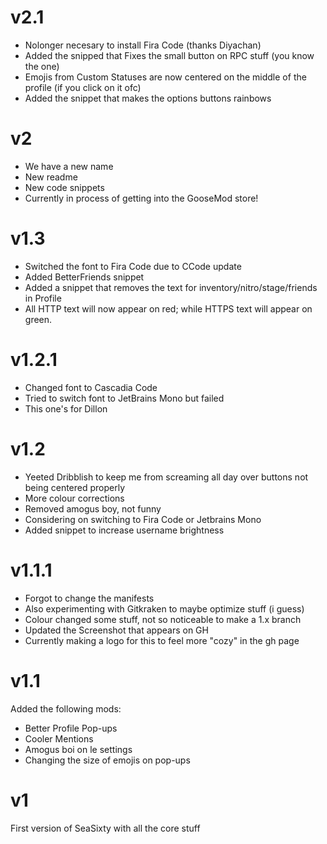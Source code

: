 # v2.1
- Nolonger necesary to install Fira Code (thanks Diyachan)
- Added the snipped that Fixes the small button on RPC stuff (you know the one)
- Emojis from Custom Statuses are now centered on the middle of the profile (if you click on it ofc)
- Added the snippet that makes the options buttons rainbows

# v2
- We have a new name
- New readme
- New code snippets
- Currently in process of getting into the GooseMod store!

# v1.3
- Switched the font to Fira Code due to CCode update
- Added BetterFriends snippet
- Added a snippet that removes the text for inventory/nitro/stage/friends in Profile
- All HTTP text will now appear on red; while HTTPS text will appear on green.  

# v1.2.1
- Changed font to Cascadia Code
- Tried to switch font to JetBrains Mono but failed
- This one's for Dillon

# v1.2
- Yeeted Dribblish to keep me from screaming all day over buttons not being centered properly
- More colour corrections
- Removed amogus boy, not funny
- Considering on switching to Fira Code or Jetbrains Mono
- Added snippet to increase username brightness

# v1.1.1
- Forgot to change the manifests
- Also experimenting with Gitkraken to maybe optimize stuff (i guess)
- Colour changed some stuff, not so noticeable to make a 1.x branch
- Updated the Screenshot that appears on GH
- Currently making a logo for this to feel more "cozy" in the gh page

# v1.1
Added the following mods:
- Better Profile Pop-ups
- Cooler Mentions
- Amogus boi on le settings
- Changing the size of emojis on pop-ups

# v1
First version of SeaSixty with all the core stuff
